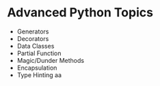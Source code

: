 # Advanced Python Topics
* Generators
* Decorators
* Data Classes
* Partial Function
* Magic/Dunder Methods
* Encapsulation
* Type Hinting
aa